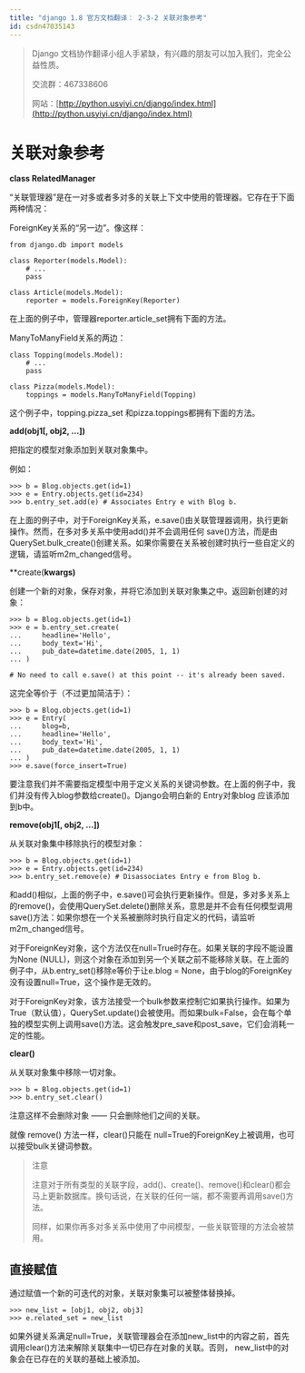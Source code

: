 ```yaml
---
title: "django 1.8 官方文档翻译： 2-3-2 关联对象参考"
id: csdn47035143
---
```


> Django 文档协作翻译小组人手紧缺，有兴趣的朋友可以加入我们，完全公益性质。
> 
> 交流群：467338606
> 
> 网站：[http://python.usyiyi.cn/django/index.html](http://python.usyiyi.cn/django/index.html)

# 关联对象参考

**class RelatedManager**

“关联管理器”是在一对多或者多对多的关联上下文中使用的管理器。它存在于下面两种情况：

ForeignKey关系的“另一边”。像这样：

```
from django.db import models

class Reporter(models.Model):
    # ...
    pass

class Article(models.Model):
    reporter = models.ForeignKey(Reporter)
```

在上面的例子中，管理器reporter.article_set拥有下面的方法。

ManyToManyField关系的两边：

```
class Topping(models.Model):
    # ...
    pass

class Pizza(models.Model):
    toppings = models.ManyToManyField(Topping)
```

这个例子中，topping.pizza_set 和pizza.toppings都拥有下面的方法。

**add(obj1[, obj2, …])**

把指定的模型对象添加到关联对象集中。

例如：

```
>>> b = Blog.objects.get(id=1)
>>> e = Entry.objects.get(id=234)
>>> b.entry_set.add(e) # Associates Entry e with Blog b.
```

在上面的例子中，对于ForeignKey关系，e.save()由关联管理器调用，执行更新操作。然而，在多对多关系中使用add()并不会调用任何 save()方法，而是由QuerySet.bulk_create()创建关系。如果你需要在关系被创建时执行一些自定义的逻辑，请监听m2m_changed信号。

**create(**kwargs)**

创建一个新的对象，保存对象，并将它添加到关联对象集之中。返回新创建的对象：

```
>>> b = Blog.objects.get(id=1)
>>> e = b.entry_set.create(
...     headline='Hello',
...     body_text='Hi',
...     pub_date=datetime.date(2005, 1, 1)
... )

# No need to call e.save() at this point -- it's already been saved.
```

这完全等价于（不过更加简洁于）：

```
>>> b = Blog.objects.get(id=1)
>>> e = Entry(
...     blog=b,
...     headline='Hello',
...     body_text='Hi',
...     pub_date=datetime.date(2005, 1, 1)
... )
>>> e.save(force_insert=True)
```

要注意我们并不需要指定模型中用于定义关系的关键词参数。在上面的例子中，我们并没有传入blog参数给create()。Django会明白新的 Entry对象blog 应该添加到b中。

**remove(obj1[, obj2, …])**

从关联对象集中移除执行的模型对象：

```
>>> b = Blog.objects.get(id=1)
>>> e = Entry.objects.get(id=234)
>>> b.entry_set.remove(e) # Disassociates Entry e from Blog b.
```

和add()相似，上面的例子中，e.save()可会执行更新操作。但是，多对多关系上的remove()，会使用QuerySet.delete()删除关系，意思是并不会有任何模型调用save()方法：如果你想在一个关系被删除时执行自定义的代码，请监听m2m_changed信号。

对于ForeignKey对象，这个方法仅在null=True时存在。如果关联的字段不能设置为None (NULL)，则这个对象在添加到另一个关联之前不能移除关联。在上面的例子中，从b.entry_set()移除e等价于让e.blog = None，由于blog的ForeignKey没有设置null=True，这个操作是无效的。

对于ForeignKey对象，该方法接受一个bulk参数来控制它如果执行操作。如果为True（默认值），QuerySet.update()会被使用。而如果bulk=False，会在每个单独的模型实例上调用save()方法。这会触发pre_save和post_save，它们会消耗一定的性能。

**clear()**

从关联对象集中移除一切对象。

```
>>> b = Blog.objects.get(id=1)
>>> b.entry_set.clear()
```

注意这样不会删除对象 —— 只会删除他们之间的关联。

就像 remove() 方法一样，clear()只能在 null=True的ForeignKey上被调用，也可以接受bulk关键词参数。

> 注意
> 
> 注意对于所有类型的关联字段，add()、create()、remove()和clear()都会马上更新数据库。换句话说，在关联的任何一端，都不需要再调用save()方法。
> 
> 同样，如果你再多对多关系中使用了中间模型，一些关联管理的方法会被禁用。

## 直接赋值

通过赋值一个新的可迭代的对象，关联对象集可以被整体替换掉。

```
>>> new_list = [obj1, obj2, obj3]
>>> e.related_set = new_list
```

如果外键关系满足null=True，关联管理器会在添加new_list中的内容之前，首先调用clear()方法来解除关联集中一切已存在对象的关联。否则， new_list中的对象会在已存在的关联的基础上被添加。